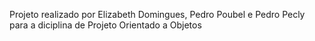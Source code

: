Projeto realizado por Elizabeth Domingues, Pedro Poubel e Pedro Pecly para a diciplina de Projeto Orientado a Objetos	
